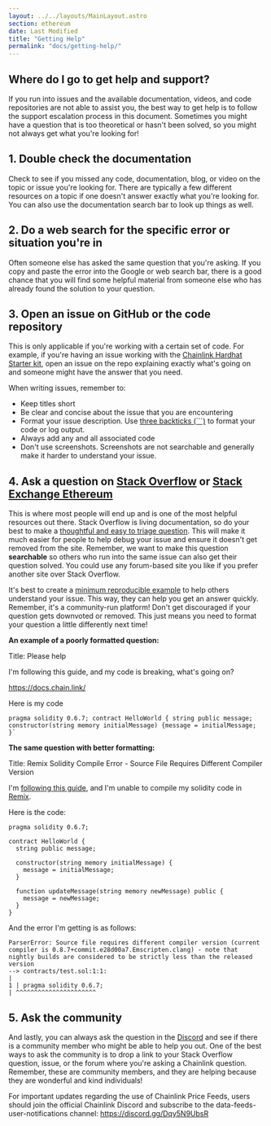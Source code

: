 ```yaml
---
layout: ../../layouts/MainLayout.astro
section: ethereum
date: Last Modified
title: "Getting Help"
permalink: "docs/getting-help/"
---
```


## Where do I go to get help and support?

If you run into issues and the available documentation, videos, and code repositories are not able to assist you, the best way to get help is to follow the support escalation process in this document. Sometimes you might have a question that is too theoretical or hasn't been solved, so you might not always get what you're looking for!

## 1. Double check the documentation

Check to see if you missed any code, documentation, blog, or video on the topic or issue you're looking for. There are typically a few different resources on a topic if one doesn't answer exactly what you're looking for. You can also use the documentation search bar to look up things as well.

## 2. Do a web search for the specific error or situation you're in

Often someone else has asked the same question that you're asking. If you copy and paste the error into the Google or web search bar, there is a good chance that you will find some helpful material from someone else who has already found the solution to your question.

## 3. Open an issue on GitHub or the code repository

This is only applicable if you're working with a certain set of code. For example, if you're having an issue working with the [Chainlink Hardhat Starter kit](https://github.com/smartcontractkit/hardhat-starter-kit), open an issue on the repo explaining exactly what's going on and someone might have the answer that you need.

When writing issues, remember to:

- Keep titles short
- Be clear and concise about the issue that you are encountering
- Format your issue description. Use [three backticks (```)](https://www.freecodecamp.org/news/how-to-format-code-in-markdown/#code-blocks) to format your code or log output.
- Always add any and all associated code
- Don't use screenshots. Screenshots are not searchable and generally make it harder to understand your issue.

## 4. Ask a question on [Stack Overflow](https://stackoverflow.com/questions/ask?tags=chainlink) or [Stack Exchange Ethereum](https://ethereum.stackexchange.com/)

This is where most people will end up and is one of the most helpful resources out there. Stack Overflow is living documentation, so do your best to make a [thoughtful and easy to triage question](https://stackoverflow.com/help/how-to-ask). This will make it much easier for people to help debug your issue and ensure it doesn't get removed from the site. Remember, we want to make this question **searchable** so others who run into the same issue can also get their question solved. You could use any forum-based site you like if you prefer another site over Stack Overflow.

It's best to create a [minimum reproducible example](https://stackoverflow.com/help/minimal-reproducible-example) to help others understand your issue. This way, they can help you get an answer quickly. Remember, it's a community-run platform! Don't get discouraged if your question gets downvoted or removed. This just means you need to format your question a little differently next time!

**An example of a poorly formatted question:**

Title: Please help

I'm following this guide, and my code is breaking, what's going on?

https://docs.chain.link/

Here is my code

```
pragma solidity 0.6.7; contract HelloWorld { string public message; constructor(string memory initialMessage) {message = initialMessage; }`
```

**The same question with better formatting:**

Title: Remix Solidity Compile Error - Source File Requires Different Compiler Version

I'm [following this guide](/getting-started/deploy-your-first-contract/), and I'm unable to compile my solidity code in [Remix](https://remix.ethereum.org/).

Here is the code:

```solidity
pragma solidity 0.6.7;

contract HelloWorld {
  string public message;

  constructor(string memory initialMessage) {
    message = initialMessage;
  }

  function updateMessage(string memory newMessage) public {
    message = newMessage;
  }
}

```

And the error I'm getting is as follows:

```
ParserError: Source file requires different compiler version (current compiler is 0.8.7+commit.e28d00a7.Emscripten.clang) - note that nightly builds are considered to be strictly less than the released version
--> contracts/test.sol:1:1:
|
1 | pragma solidity 0.6.7;
| ^^^^^^^^^^^^^^^^^^^^^^

```

## 5. Ask the community

And lastly, you can always ask the question in the [Discord](https://discord.gg/2YHSAey) and see if there is a community member who might be able to help you out. One of the best ways to ask the community is to drop a link to your Stack Overflow question, issue, or the forum where you're asking a Chainlink question. Remember, these are community members, and they are helping because they are wonderful and kind individuals!

For important updates regarding the use of Chainlink Price Feeds, users should join the official Chainlink Discord and subscribe to the data-feeds-user-notifications channel: https://discord.gg/Dqy5N9UbsR
